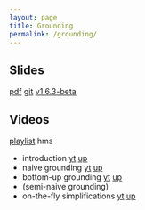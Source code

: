 ```yaml
---
layout: page
title: Grounding
permalink: /grounding/
---
```


## Slides

  [pdf](https://github.com/potassco-asp-course/course/releases/download/v1.6.3/grounding.pdf)
  [git](https://github.com/potassco-asp-course/grounding)
  [v1.6.3-beta](https://github.com/potassco-asp-course/course/releases/tag/v1.6.3)

## Videos

  [playlist](https://www.youtube.com/playlist?list=PL7DBaibuDD9PRJitHc-lVwLNI2nlMEsSU) hms

  * introduction
	[yt](https://youtu.be/KWx6VDmLdFY)
	[up](https://mediaup.uni-potsdam.de/Play/26810)
  * naive grounding
	[yt](https://youtu.be/LpuvP3Mfskg)
	[up](https://mediaup.uni-potsdam.de/Play/26811)
  * bottom-up grounding
	[yt](https://youtu.be/tWrk94svdT8)
	[up](https://mediaup.uni-potsdam.de/Play/26844)
  * (semi-naive grounding)
  * on-the-fly simplifications
	[yt](https://youtu.be/pMu1ElXkaIQ)
    [up](https://mediaup.uni-potsdam.de/Play/27515)
